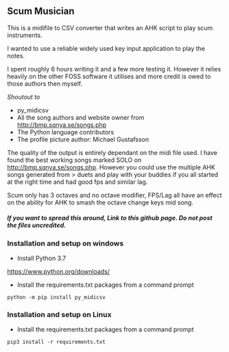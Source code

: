 ## Scum Musician
This is a midifile to CSV converter that writes an AHK script to play scum instruments.

I wanted to use a reliable widely used key input application to play the notes.

I spent roughly 6 hours writing it and a few more testing it. However it relies heavily on the other FOSS software it utilises and more credit is owed to those authors then myself.

*Shoutout to*
- py_midicsv
- All the song authors and website owner from http://bmp.sqnya.se/songs.php
- The Python language contributors
- The profile picture author: Michael Gustafsson

The quality of the output is entirely dependant on the midi file used. I have found the best working songs marked SOLO on http://bmp.sqnya.se/songs.php.
However you could use the multiple AHK songs generated from > duets and play with your buddies if you all started at the right time and had good fps and similar lag. 

Scum only has 3 octaves and no octave modifier, FPS/Lag all have an effect on the ability for AHK to smash the octave change keys mid song.

##### If you want to spread this around, Link to this github page. Do not post the files uncredited. 

### Installation and setup on windows
- Install Python 3.7

https://www.python.org/downloads/

- Install the requirements.txt packages from a command prompt

`python -m pip install py_midicsv`

### Installation and setup on Linux
- Install the requirements.txt packages from a command prompt

`pip3 install -r requirements.txt` 



